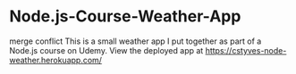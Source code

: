# Node.js-Course-Weather-App
merge conflict
This is a small weather app I put together as part of a Node.js course on Udemy. View the deployed app at https://cstyves-node-weather.herokuapp.com/

